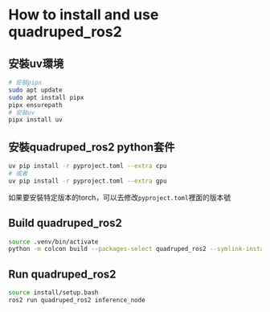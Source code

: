 # How to install and use quadruped_ros2
## 安裝uv環境
```bash
# 安裝pipx
sudo apt update
sudo apt install pipx
pipx ensurepath
# 安裝uv
pipx install uv
```

## 安裝quadruped_ros2 python套件
```bash
uv pip install -r pyproject.toml --extra cpu
# 或者
uv pip install -r pyproject.toml --extra gpu
```
如果要安裝特定版本的torch，可以去修改`pyproject.toml`裡面的版本號


## Build quadruped_ros2
```bash
source .venv/bin/activate
python -m colcon build --packages-select quadruped_ros2 --symlink-install
```

## Run quadruped_ros2
```bash
source install/setup.bash
ros2 run quadruped_ros2 inference_node
```